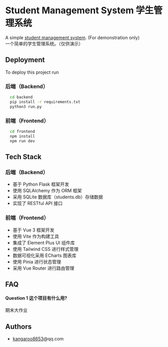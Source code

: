 
# Student Management System 学生管理系统

A simple [student management system](https://github.com/kangaroo8653/Student-Management-System). (For demonstration only)  
一个简单的学生管理系统。（仅供演示）

## Deployment

To deploy this project run

### 后端（Backend）
```bash
  cd backend
  pip install -r requirements.txt
  python3 run.py
```
### 前端（Frontend）
```bash
  cd frontend
  npm install
  npm run dev
```


## Tech Stack
### 后端（Backend）
- 基于 Python Flask 框架开发
- 使用 SQLAlchemy 作为 ORM 框架
- 采用 SQLite 数据库（students.db）存储数据
- 实现了 RESTful API 接口

### 前端（Frontend）
- 基于 Vue 3 框架开发
- 使用 Vite 作为构建工具
- 集成了 Element Plus UI 组件库
- 使用 Tailwind CSS 进行样式管理
- 数据可视化采用 ECharts 图表库
- 使用 Pinia 进行状态管理
- 采用 Vue Router 进行路由管理


## FAQ

#### Question 1 这个项目有什么用?

期末大作业


## Authors

- [kangaroo8653](https://github.com/kangaroo8653)@qq.com


